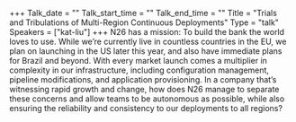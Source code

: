 +++
Talk_date = ""
Talk_start_time = ""
Talk_end_time = ""
Title = "Trials and Tribulations of Multi-Region Continuous Deployments"
Type = "talk"
Speakers = ["kat-liu"]
+++
N26 has a mission: To build the bank the world loves to use. While we’re currently live in countless countries in the EU, we plan on launching in the US later this year, and also have immediate plans for Brazil and beyond. With every market launch comes a multiplier in complexity in our infrastructure, including configuration management, pipeline modifications, and application provisioning. In a company that’s witnessing rapid growth and change, how does N26 manage to separate these concerns and allow teams to be autonomous as possible, while also ensuring the reliability and consistency to our deployments to all regions?
